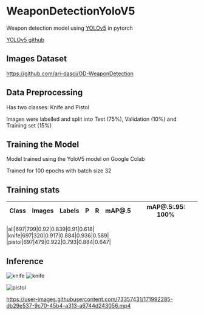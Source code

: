 # WeaponDetectionYoloV5
Weapon detection model using [YOLOv5](https://docs.ultralytics.com/) in pytorch

[YOLOv5 github](https://github.com/ultralytics/yolov5)
## Images Dataset 
https://github.com/ari-dasci/OD-WeaponDetection


## Data Preprocessing
Has two classes: Knife and Pistol

Images were labelled and split into Test (75%), Validation (10%) and Training set (15%)


## Training the Model
Model trained using the YoloV5 model on Google Colab
 
Trained for 100 epochs with batch size 32


## Training stats
|Class|Images|Labels|P|R|mAP@.5|mAP@.5:.95: 100%|
| --- | --- | --- | --- | --- | --- | --- |           

|all|697|799|0.92|0.839|0.91|0.618|
|knife|697|320|0.917|0.884|0.936|0.589|
|pistol|697|479|0.922|0.793|0.884|0.647|

## Inference
![knife](https://user-images.githubusercontent.com/73357431/171991389-a84e3bb1-c9c6-4b3c-95ab-6e2e37979a30.png)
![knife](https://user-images.githubusercontent.com/73357431/171991416-81214327-7814-4410-9880-7a0354096673.jpg)


![pistol](https://user-images.githubusercontent.com/73357431/171991441-3b10c41d-b417-4f45-9cf4-176a932e6eef.jpg)

https://user-images.githubusercontent.com/73357431/171992285-db29e537-9c70-45b4-a313-a6744d243056.mp4




